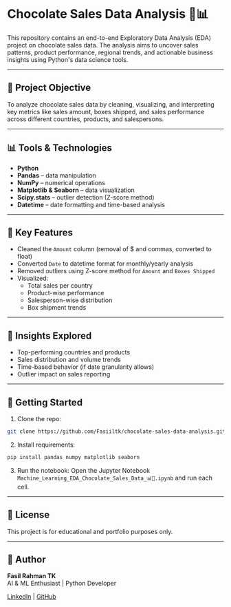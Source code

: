# Chocolate Sales Data Analysis 🍫📊

This repository contains an end-to-end Exploratory Data Analysis (EDA) project on chocolate sales data. The analysis aims to uncover sales patterns, product performance, regional trends, and actionable business insights using Python's data science tools.

---

## 📅 Project Objective
To analyze chocolate sales data by cleaning, visualizing, and interpreting key metrics like sales amount, boxes shipped, and sales performance across different countries, products, and salespersons.

---

## 📊 Tools & Technologies
- **Python**  
- **Pandas** – data manipulation  
- **NumPy** – numerical operations  
- **Matplotlib & Seaborn** – data visualization  
- **Scipy.stats** – outlier detection (Z-score method)  
- **Datetime** – date formatting and time-based analysis

---

## 👀 Key Features
- Cleaned the `Amount` column (removal of $ and commas, converted to float)
- Converted `Date` to datetime format for monthly/yearly analysis
- Removed outliers using Z-score method for `Amount` and `Boxes Shipped`
- Visualized:
  - Total sales per country
  - Product-wise performance
  - Salesperson-wise distribution
  - Box shipment trends

---

## 🔎 Insights Explored
- Top-performing countries and products
- Sales distribution and volume trends
- Time-based behavior (if date granularity allows)
- Outlier impact on sales reporting

---

## 🚀 Getting Started
1. Clone the repo:
```bash
git clone https://github.com/Fasiiltk/chocolate-sales-data-analysis.git
```
2. Install requirements:
```bash
pip install pandas numpy matplotlib seaborn
```
3. Run the notebook:
Open the Jupyter Notebook `Machine_Learning_EDA_Chocolate_Sales_Data_📊🍫.ipynb` and run each cell.

---

## 📄 License
This project is for educational and portfolio purposes only.

---

## 👤 Author
**Fasil Rahman TK**  
AI & ML Enthusiast | Python Developer

[LinkedIn](www.linkedin.com/in/fasil-rahman) | [GitHub](https://github.com/Fasiiltk)

